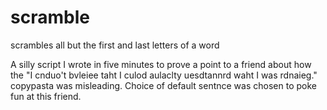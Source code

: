 # scramble
scrambles all but the first and last letters of a word

A silly script I wrote in five minutes to prove a point to a friend about how the "I cnduo't bvleiee taht I culod aulaclty uesdtannrd waht I was rdnaieg." copypasta was misleading.
Choice of default sentnce was chosen to poke fun at this friend.
